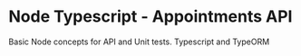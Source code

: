 # Node Typescript - Appointments API
Basic Node concepts for API and Unit tests. Typescript and TypeORM

